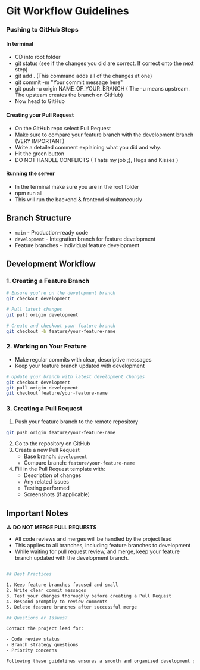 # Git Workflow Guidelines

### Pushing to GitHub Steps

#### In terminal

- CD into root folder
- git status (see if the changes you did are correct. If correct onto the next step)
- git add . (This command adds all of the changes at one)
- git commit -m "Your commit message here"
- git push -u origin NAME_OF_YOUR_BRANCH ( The -u means upstream. The upsteam creates the branch on GitHub)
- Now head to GitHub

#### Creating your Pull Request

- On the GitHub repo select Pull Request
- Make sure to compare your feature branch with the development branch (VERY IMPORTANT)
- Write a detailed comment explaining what you did and why.
- Hit the green button
- DO NOT HANDLE CONFLICTS ( Thats my job ;), Hugs and Kisses )

#### Running the server

- In the terminal make sure you are in the root folder
- npm run all
- This will run the backend & frontend simultaneously

## Branch Structure

- `main` - Production-ready code
- `development` - Integration branch for feature development
- Feature branches - Individual feature development

## Development Workflow

### 1. Creating a Feature Branch

```bash
# Ensure you're on the development branch
git checkout development

# Pull latest changes
git pull origin development

# Create and checkout your feature branch
git checkout -b feature/your-feature-name
```

### 2. Working on Your Feature

- Make regular commits with clear, descriptive messages
- Keep your feature branch updated with development

```bash
# Update your branch with latest development changes
git checkout development
git pull origin development
git checkout feature/your-feature-name
```

### 3. Creating a Pull Request

1. Push your feature branch to the remote repository

```bash
git push origin feature/your-feature-name
```

2. Go to the repository on GitHub
3. Create a new Pull Request
   - Base branch: `development`
   - Compare branch: `feature/your-feature-name`
4. Fill in the Pull Request template with:
   - Description of changes
   - Any related issues
   - Testing performed
   - Screenshots (if applicable)

## Important Notes

⚠️ **DO NOT MERGE PULL REQUESTS**

- All code reviews and merges will be handled by the project lead
- This applies to all branches, including feature branches to development
- While waiting for pull request review, and merge, keep your feature branch updated with the development branch.

```bash

## Best Practices

1. Keep feature branches focused and small
2. Write clear commit messages
3. Test your changes thoroughly before creating a Pull Request
4. Respond promptly to review comments
5. Delete feature branches after successful merge

## Questions or Issues?

Contact the project lead for:

- Code review status
- Branch strategy questions
- Priority concerns

Following these guidelines ensures a smooth and organized development process while maintaining code quality and stability.
```
